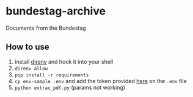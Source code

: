# bundestag-archive
Documents from the Bundestag

## How to use
1. install [direnv](https://direnv.net/#basic-installation) and hook it into your shell
1. `direnv allow`
1. `pip install -r requirements`
1. `cp env-sample .env` and add the token provided [here](https://dip.bundestag.de/%C3%BCber-dip/hilfe/api#content) on the `.env` file
1. `python extrac_pdf.py` (params not working)
